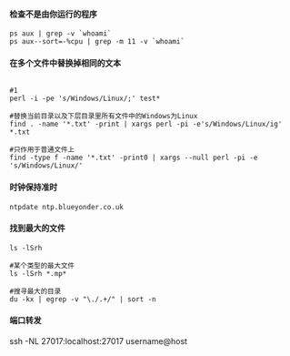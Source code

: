 #### 检查不是由你运行的程序

```
ps aux | grep -v `whoami`
ps aux--sort=-%cpu | grep -m 11 -v `whoami`

```


#### 在多个文件中替换掉相同的文本


```

#1
perl -i -pe 's/Windows/Linux/;' test*

#替换当前目录以及下层目录里所有文件中的Windows为Linux
find . -name '*.txt' -print | xargs perl -pi -e's/Windows/Linux/ig' *.txt

#只作用于普通文件上
find -type f -name '*.txt' -print0 | xargs --null perl -pi -e 's/Windows/Linux/'

```

#### 时钟保持准时

```
ntpdate ntp.blueyonder.co.uk

```


#### 找到最大的文件

```
ls -lSrh

#某个类型的最大文件
ls -lSrh *.mp*

#搜寻最大的目录
du -kx | egrep -v "\./.+/" | sort -n

```

#### 端口转发

ssh -NL 27017:localhost:27017 username@host
